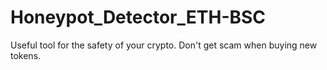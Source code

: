 # Honeypot_Detector_ETH-BSC
Useful tool for the safety of your crypto. Don't get scam when buying new tokens.
